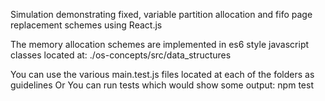 Simulation demonstrating fixed, variable partition allocation and fifo page replacement schemes using React.js 

The memory allocation schemes are implemented in es6 style javascript classes located at:
./os-concepts/src/data_structures

You can use the various main.test.js files located at each of the folders as guidelines
Or
You can run tests which would show some output: 
npm test
